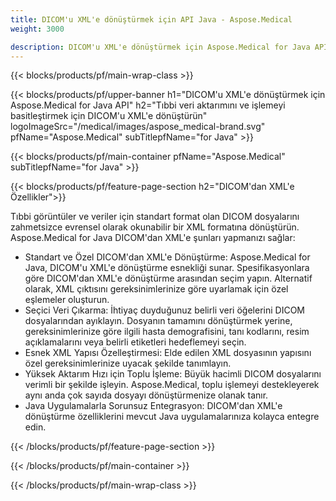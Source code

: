 ```yaml
---
title: DICOM'u XML'e dönüştürmek için API Java - Aspose.Medical
weight: 3000

description: DICOM'u XML'e dönüştürmek için Aspose.Medical for Java API hakkında bilgi
---
```


{{< blocks/products/pf/main-wrap-class >}}

{{< blocks/products/pf/upper-banner h1="DICOM'u XML'e dönüştürmek için Aspose.Medical for Java API" h2="Tıbbi veri aktarımını ve işlemeyi basitleştirmek için DICOM'u XML'e dönüştürün" logoImageSrc="/medical/images/aspose_medical-brand.svg" pfName="Aspose.Medical" subTitlepfName="for Java" >}}

{{< blocks/products/pf/main-container pfName="Aspose.Medical" subTitlepfName="for Java" >}}

{{< blocks/products/pf/feature-page-section h2="DICOM'dan XML'e Özellikler">}}

<p>Tıbbi görüntüler ve veriler için standart format olan DICOM dosyalarını zahmetsizce evrensel olarak okunabilir bir XML formatına dönüştürün. Aspose.Medical for Java DICOM'dan XML'e şunları yapmanızı sağlar:</p>

<ul>
<li>Standart ve Özel DICOM'dan XML'e Dönüştürme: Aspose.Medical for Java, DICOM'u XML'e dönüştürme esnekliği sunar. Spesifikasyonlara göre DICOM'dan XML'e dönüştürme arasından seçim yapın. Alternatif olarak, XML çıktısını gereksinimlerinize göre uyarlamak için özel eşlemeler oluşturun.</li>
<li>Seçici Veri Çıkarma: İhtiyaç duyduğunuz belirli veri öğelerini DICOM dosyalarından ayıklayın. Dosyanın tamamını dönüştürmek yerine, gereksinimlerinize göre ilgili hasta demografisini, tanı kodlarını, resim açıklamalarını veya belirli etiketleri hedeflemeyi seçin.</li>
<li>Esnek XML Yapısı Özelleştirmesi: Elde edilen XML dosyasının yapısını özel gereksinimlerinize uyacak şekilde tanımlayın.</li>
<li>Yüksek Aktarım Hızı için Toplu İşleme: Büyük hacimli DICOM dosyalarını verimli bir şekilde işleyin. Aspose.Medical, toplu işlemeyi destekleyerek aynı anda çok sayıda dosyayı dönüştürmenize olanak tanır.</li>
<li>Java Uygulamalarla Sorunsuz Entegrasyon: DICOM'dan XML'e dönüştürme özelliklerini mevcut Java uygulamalarınıza kolayca entegre edin.</li>
</ul>

{{< /blocks/products/pf/feature-page-section >}}

{{< /blocks/products/pf/main-container >}}

{{< /blocks/products/pf/main-wrap-class >}}